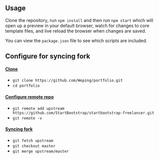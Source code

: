 ## Usage

Clone the repository, run `npm install` and then run `npm start` which will open up a preview in your default browser, watch for changes to core template files, and live reload the browser when changes are saved.

You can view the `package.json` file to see which scripts are included.

## Configure for syncing fork

#### [Clone](https://github.com/StartBootstrap/startbootstrap-freelancer)

- `git clone https://github.com/Weping/portfolio.git`
- `cd portfolio`

#### [Configure remote repo](https://docs.github.com/en/pull-requests/collaborating-with-pull-requests/working-with-forks/configuring-a-remote-repository-for-a-fork)

- `git remote add upstream https://github.com/StartBootstrap/startbootstrap-freelancer.git`
- `git remote -v`

#### [Syncing fork](https://docs.github.com/en/pull-requests/collaborating-with-pull-requests/working-with-forks/syncing-a-fork)

- `git fetch upstream`
- `git checkout master`
- `git merge upstream/master`
